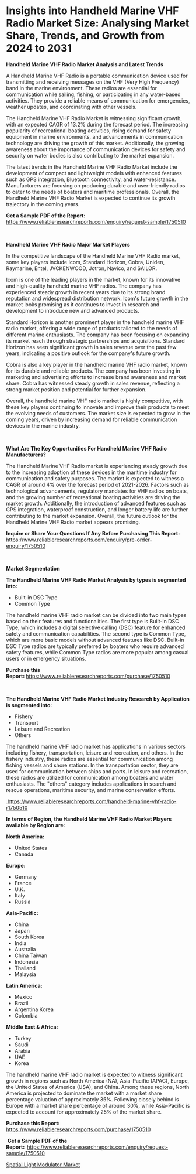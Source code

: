 <p><h1>Insights into Handheld Marine VHF Radio Market Size: Analysing Market Share, Trends, and Growth from 2024 to 2031</h1></p><p><strong>Handheld Marine VHF Radio Market Analysis and Latest Trends</strong></p>
<p><p>A Handheld Marine VHF Radio is a portable communication device used for transmitting and receiving messages on the VHF (Very High Frequency) band in the marine environment. These radios are essential for communication while sailing, fishing, or participating in any water-based activities. They provide a reliable means of communication for emergencies, weather updates, and coordinating with other vessels.</p><p>The Handheld Marine VHF Radio Market is witnessing significant growth, with an expected CAGR of 13.2% during the forecast period. The increasing popularity of recreational boating activities, rising demand for safety equipment in marine environments, and advancements in communication technology are driving the growth of this market. Additionally, the growing awareness about the importance of communication devices for safety and security on water bodies is also contributing to the market expansion.</p><p>The latest trends in the Handheld Marine VHF Radio Market include the development of compact and lightweight models with enhanced features such as GPS integration, Bluetooth connectivity, and water-resistance. Manufacturers are focusing on producing durable and user-friendly radios to cater to the needs of boaters and maritime professionals. Overall, the Handheld Marine VHF Radio Market is expected to continue its growth trajectory in the coming years.</p></p>
<p><strong>Get a Sample PDF of the Report:&nbsp;</strong> <a href="https://www.reliableresearchreports.com/enquiry/request-sample/1750510">https://www.reliableresearchreports.com/enquiry/request-sample/1750510</a></p>
<p>&nbsp;</p>
<p><strong>Handheld Marine VHF Radio Major Market Players</strong></p>
<p><p>In the competitive landscape of the Handheld Marine VHF Radio market, some key players include Icom, Standard Horizon, Cobra, Uniden, Raymarine, Entel, JVCKENWOOD, Jotron, Navico, and SAILOR.</p><p>Icom is one of the leading players in the market, known for its innovative and high-quality handheld marine VHF radios. The company has experienced steady growth in recent years due to its strong brand reputation and widespread distribution network. Icom's future growth in the market looks promising as it continues to invest in research and development to introduce new and advanced products.</p><p>Standard Horizon is another prominent player in the handheld marine VHF radio market, offering a wide range of products tailored to the needs of different marine enthusiasts. The company has been focusing on expanding its market reach through strategic partnerships and acquisitions. Standard Horizon has seen significant growth in sales revenue over the past few years, indicating a positive outlook for the company's future growth.</p><p>Cobra is also a key player in the handheld marine VHF radio market, known for its durable and reliable products. The company has been investing in marketing and advertising efforts to increase brand awareness and market share. Cobra has witnessed steady growth in sales revenue, reflecting a strong market position and potential for further expansion.</p><p>Overall, the handheld marine VHF radio market is highly competitive, with these key players continuing to innovate and improve their products to meet the evolving needs of customers. The market size is expected to grow in the coming years, driven by increasing demand for reliable communication devices in the marine industry.</p></p>
<p>&nbsp;</p>
<p><strong>What Are The Key Opportunities For Handheld Marine VHF Radio Manufacturers?</strong></p>
<p><p>The Handheld Marine VHF Radio market is experiencing steady growth due to the increasing adoption of these devices in the maritime industry for communication and safety purposes. The market is expected to witness a CAGR of around 4% over the forecast period of 2021-2026. Factors such as technological advancements, regulatory mandates for VHF radios on boats, and the growing number of recreational boating activities are driving the market growth. Additionally, the introduction of advanced features such as GPS integration, waterproof construction, and longer battery life are further contributing to the market expansion. Overall, the future outlook for the Handheld Marine VHF Radio market appears promising.</p></p>
<p><strong>Inquire or Share Your Questions If Any Before Purchasing This Report:</strong> <a href="https://www.reliableresearchreports.com/enquiry/pre-order-enquiry/1750510">https://www.reliableresearchreports.com/enquiry/pre-order-enquiry/1750510</a></p>
<p>&nbsp;</p>
<p><strong>Market Segmentation</strong></p>
<p><strong>The Handheld Marine VHF Radio Market Analysis by types is segmented into:</strong></p>
<p><ul><li>Built-in DSC Type</li><li>Common Type</li></ul></p>
<p><p>The handheld marine VHF radio market can be divided into two main types based on their features and functionalities. The first type is Built-in DSC Type, which includes a digital selective calling (DSC) feature for enhanced safety and communication capabilities. The second type is Common Type, which are more basic models without advanced features like DSC. Built-in DSC Type radios are typically preferred by boaters who require advanced safety features, while Common Type radios are more popular among casual users or in emergency situations.</p></p>
<p><strong>Purchase this Report:&nbsp;</strong><a href="https://www.reliableresearchreports.com/purchase/1750510">https://www.reliableresearchreports.com/purchase/1750510</a></p>
<p>&nbsp;</p>
<p><strong>The Handheld Marine VHF Radio Market Industry Research by Application is segmented into:</strong></p>
<p><ul><li>Fishery</li><li>Transport</li><li>Leisure and Recreation</li><li>Others</li></ul></p>
<p><p>The handheld marine VHF radio market has applications in various sectors including fishery, transportation, leisure and recreation, and others. In the fishery industry, these radios are essential for communication among fishing vessels and shore stations. In the transportation sector, they are used for communication between ships and ports. In leisure and recreation, these radios are utilized for communication among boaters and water enthusiasts. The "others" category includes applications in search and rescue operations, maritime security, and marine conservation efforts.</p></p>
<p><a href="https://www.reliableresearchreports.com/handheld-marine-vhf-radio-r1750510">&nbsp;https://www.reliableresearchreports.com/handheld-marine-vhf-radio-r1750510</a></p>
<p><strong>In terms of Region, the Handheld Marine VHF Radio Market Players available by Region are:</strong></p>
<p>
    <p> <strong> North America: </strong>
        <ul>
            <li>United States</li>
            <li>Canada</li>
        </ul>
        </p> 
    <p> <strong> Europe: </strong>
        <ul>
            <li>Germany</li>
            <li>France</li>
            <li>U.K.</li>
            <li>Italy</li>
            <li>Russia</li>
        </ul>
        </p> 
    <p> <strong> Asia-Pacific: </strong>
        <ul>
            <li>China</li>
            <li>Japan</li>
            <li>South Korea</li>
            <li>India</li>
            <li>Australia</li>
            <li>China Taiwan</li>
            <li>Indonesia</li>
            <li>Thailand</li>
            <li>Malaysia</li>
        </ul>
        </p> 
    <p> <strong> Latin America: </strong>
        <ul>
            <li>Mexico</li>
            <li>Brazil</li>
            <li>Argentina Korea</li>
            <li>Colombia</li>
        </ul>
        </p> 
    <p> <strong> Middle East & Africa: </strong>
        <ul>
            <li>Turkey</li>
            <li>Saudi</li>
            <li>Arabia</li>
            <li>UAE</li>
            <li>Korea</li>
        </ul>
    </p>
    </p>
<p><p>The handheld marine VHF radio market is expected to witness significant growth in regions such as North America (NA), Asia-Pacific (APAC), Europe, the United States of America (USA), and China. Among these regions, North America is projected to dominate the market with a market share percentage valuation of approximately 35%. Following closely behind is Europe with a market share percentage of around 30%, while Asia-Pacific is expected to account for approximately 25% of the market share.</p></p>
<p><strong>Purchase this Report: </strong><a href="https://www.reliableresearchreports.com/purchase/1750510">https://www.reliableresearchreports.com/purchase/1750510</a></p>
<p>&nbsp;<strong>Get a Sample PDF of the Report:&nbsp;&nbsp;</strong><a href="https://www.reliableresearchreports.com/enquiry/request-sample/1750510">https://www.reliableresearchreports.com/enquiry/request-sample/1750510</a></p>
<p><strong></strong></p>
<p><p><a href="https://view.publitas.com/reportprime-1/spatial-light-modulator-market-growth-market-trends-covid-19-impact-and-forecasts-for-period-from-2024-2031/">Spatial Light Modulator Market</a></p></p>
